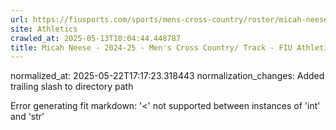 ```yaml
---
url: https://fiusports.com/sports/mens-cross-country/roster/micah-neese/12956/
site: Athletics
crawled_at: 2025-05-13T10:04:44.448787
title: Micah Neese - 2024-25 - Men's Cross Country/ Track - FIU Athletics
---
```

normalized_at: 2025-05-22T17:17:23.318443
normalization_changes: Added trailing slash to directory path

Error generating fit markdown: '<' not supported between instances of 'int' and 'str'